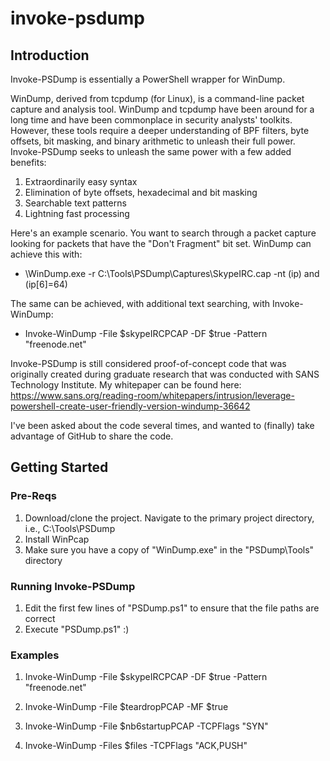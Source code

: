 
# invoke-psdump

## Introduction

Invoke-PSDump is essentially a PowerShell wrapper for WinDump.

WinDump, derived from tcpdump (for Linux), is a command-line packet capture and analysis tool.  WinDump and tcpdump have been around for a long time and have been commonplace in security analysts' toolkits.  However, these tools require a deeper understanding of BPF filters, byte offsets, bit masking, and binary arithmetic to unleash their full power.  Invoke-PSDump seeks to unleash the same power with a few added benefits:

1. Extraordinarily easy syntax
2. Elimination of byte offsets, hexadecimal and bit masking
3. Searchable text patterns
4. Lightning fast processing

Here's an example scenario.  You want to search through a packet capture looking for packets that have the "Don't Fragment" bit set.  WinDump can achieve this with:
* \WinDump.exe -r C:\Tools\PSDump\Captures\SkypeIRC.cap -nt (ip) and (ip[6]=64)

The same can be achieved, with additional text searching, with Invoke-WinDump:
* Invoke-WinDump -File $skypeIRCPCAP -DF $true -Pattern "freenode.net"

Invoke-PSDump is still considered proof-of-concept code that was originally created during graduate research that was conducted with SANS Technology Institute.  My whitepaper can be found here:  https://www.sans.org/reading-room/whitepapers/intrusion/leverage-powershell-create-user-friendly-version-windump-36642

I've been asked about the code several times, and wanted to (finally) take advantage of GitHub to share the code.

## Getting Started

### Pre-Reqs

1.  Download/clone the project.  Navigate to the primary project directory, i.e., C:\Tools\PSDump
2.  Install WinPcap
3.  Make sure you have a copy of "WinDump.exe" in the "PSDump\Tools" directory

### Running Invoke-PSDump

1.  Edit the first few lines of "PSDump.ps1" to ensure that the file paths are correct
2.  Execute "PSDump.ps1" :)

### Examples

1. Invoke-WinDump -File $skypeIRCPCAP -DF $true -Pattern "freenode.net"

2. Invoke-WinDump -File $teardropPCAP -MF $true

3. Invoke-WinDump -File $nb6startupPCAP -TCPFlags "SYN"

4. Invoke-WinDump -Files $files -TCPFlags "ACK,PUSH"
